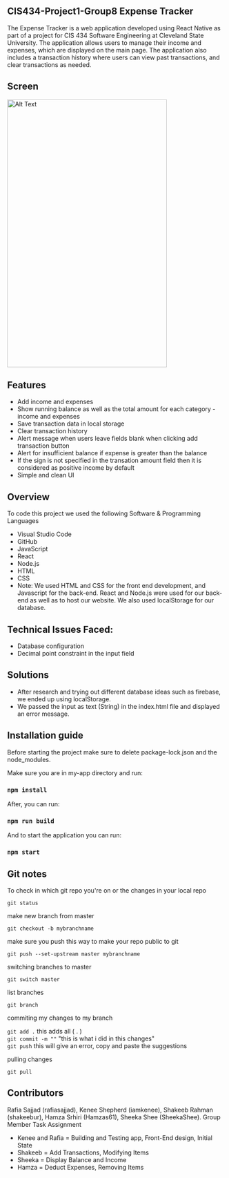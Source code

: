 ## CIS434-Project1-Group8 Expense Tracker

The Expense Tracker is a web application developed using React Native as part of a project for CIS 434 Software Engineering at Cleveland State University. The application allows users to manage their income and expenses, which are displayed on the main page. The application also includes a transaction history where users can view past transactions, and clear transactions as needed.

## Screen
<img src="https://i.imgur.com/wVjZ2xa.png" alt="Alt Text" width="370" height="620">

## Features
- Add income and expenses
- Show running balance as well as the total amount for each category - income and expenses
- Save transaction data in local storage
- Clear transaction history
- Alert message when users leave fields blank when clicking add transaction button
- Alert for insufficient balance if expense is greater than the balance
- If the sign is not specified in the transation amount field then it is considered as positive income by default
- Simple and clean UI

## Overview
To code this project we used the following Software & Programming Languages
- Visual Studio Code
- GitHub
- JavaScript
- React
- Node.js
- HTML
- CSS
- Note: We used HTML and CSS for the front end development, and Javascript for the back-end. React and Node.js were used for our back-end as well as to host our website. We also used localStorage for our database.

## Technical Issues Faced:
- Database configuration 
- Decimal point constraint in the input field
## Solutions
- After research and trying out different database ideas such as firebase, we ended up using localStorage.
- We passed the input as text (String) in the index.html file and displayed an error message.


## Installation guide
Before starting the project make sure to delete package-lock.json and the node_modules.

Make sure you are in my-app directory and run:

### `npm install`

After, you can run:

### `npm run build`

And to start the application you can run:

### `npm start`


## Git notes

To check in which git repo you're on or the changes in your local repo

`git status`

make new branch from master

`git checkout -b mybranchname`

make sure you push this way to make your repo public to git

`git push --set-upstream master mybranchname`

switching branches to master

`git switch master`

list branches

`git branch`

commiting my changes to my branch

`git add .`      this adds all ( . )\
`git commit -m ""`	"this is what i did in this changes"\
`git push` 	this will give an error, copy and paste the suggestions

pulling changes

`git pull`

## Contributors

Rafia Sajjad (rafiasajjad), Kenee Shepherd (iamkenee), Shakeeb Rahman (shakeebur), Hamza Srhiri (Hamzas61), Sheeka Shee (SheekaShee).
Group Member Task Assignment
- Kenee and Rafia = Building and Testing app, Front-End design, Initial State
- Shakeeb = Add Transactions, Modifying Items 
- Sheeka = Display Balance and Income 
- Hamza = Deduct Expenses, Removing Items
